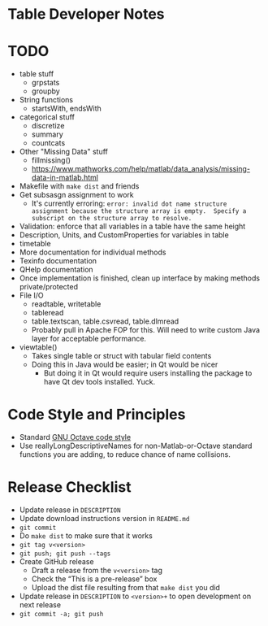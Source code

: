 Table Developer Notes
=====================

# TODO

* table stuff
  * grpstats
  * groupby
* String functions
  * startsWith, endsWith
* categorical stuff
  * discretize
  * summary
  * countcats
* Other "Missing Data" stuff
  * fillmissing()
  * https://www.mathworks.com/help/matlab/data_analysis/missing-data-in-matlab.html
* Makefile with `make dist` and friends
* Get subsasgn assignment to work
  * It's currently erroring: `error: invalid dot name structure assignment because the structure array is empty.  Specify a subscript on the structure array to resolve.`
* Validation: enforce that all variables in a table have the same height
* Description, Units, and CustomProperties for variables in table
* timetable
* More documentation for individual methods
* Texinfo documentation
* QHelp documentation
* Once implementation is finished, clean up interface by making methods private/protected
* File I/O
  * readtable, writetable
  * tableread
  * table.textscan, table.csvread, table.dlmread
  * Probably pull in Apache FOP for this. Will need to write custom Java layer for acceptable performance.
* viewtable()
  * Takes single table or struct with tabular field contents
  * Doing this in Java would be easier; in Qt would be nicer
    * But doing it in Qt would require users installing the package to have Qt dev tools installed. Yuck.

# Code Style and Principles

* Standard [GNU Octave code style](https://wiki.octave.org/Octave_style_guide)
* Use reallyLongDescriptiveNames for non-Matlab-or-Octave standard functions you are adding, to reduce chance of name collisions.

# Release Checklist

* Update release in `DESCRIPTION`
* Update download instructions version in `README.md`
* `git commit`
* Do `make dist` to make sure that it works
* `git tag v<version>`
* `git push; git push --tags`
* Create GitHub release
  * Draft a release from the `v<version>` tag
  * Check the “This is a pre-release” box
  * Upload the dist file resulting from that `make dist` you did
* Update release in `DESCRIPTION` to `<version>+` to open development on next release
* `git commit -a; git push`
